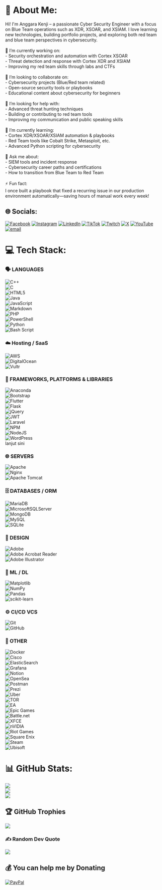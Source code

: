 # 💫 About Me:
Hi! I'm Anggara Kenji – a passionate Cyber Security Engineer with a focus on Blue Team operations such as XDR, XSOAR, and XSIAM. I love learning new technologies, building portfolio projects, and exploring both red team and blue team perspectives in cybersecurity.<br><br>🔭 I’m currently working on:<br>- Security orchestration and automation with Cortex XSOAR<br>- Threat detection and response with Cortex XDR and XSIAM<br>- Improving my red team skills through labs and CTFs<br><br>👯 I’m looking to collaborate on:<br>- Cybersecurity projects (Blue/Red team related)<br>- Open-source security tools or playbooks<br>- Educational content about cybersecurity for beginners<br><br>🤝 I’m looking for help with:<br>- Advanced threat hunting techniques<br>- Building or contributing to red team tools<br>- Improving my communication and public speaking skills<br><br>🌱 I’m currently learning:<br>- Cortex XDR/XSOAR/XSIAM automation & playbooks<br>- Red Team tools like Cobalt Strike, Metasploit, etc.<br>- Advanced Python scripting for cybersecurity<br><br>💬 Ask me about:<br>- SIEM tools and incident response<br>- Cybersecurity career paths and certifications<br>- How to transition from Blue Team to Red Team<br><br>⚡ Fun fact:<br>I once built a playbook that fixed a recurring issue in our production environment automatically—saving hours of manual work every week!


## 🌐 Socials:
[![Facebook](https://img.shields.io/badge/Facebook-%231877F2.svg?logo=Facebook&logoColor=white)](https://facebook.com/kenji.anggara) [![Instagram](https://img.shields.io/badge/Instagram-%23E4405F.svg?logo=Instagram&logoColor=white)](https://instagram.com/kenjii.anggara) [![LinkedIn](https://img.shields.io/badge/LinkedIn-%230077B5.svg?logo=linkedin&logoColor=white)](https://linkedin.com/in/anggara-kenji) [![TikTok](https://img.shields.io/badge/TikTok-%23000000.svg?logo=TikTok&logoColor=white)](https://tiktok.com/@kenjianggara) [![Twitch](https://img.shields.io/badge/Twitch-%239146FF.svg?logo=Twitch&logoColor=white)](https://twitch.tv/Kenji179) [![X](https://img.shields.io/badge/X-black.svg?logo=X&logoColor=white)](https://x.com/kenjianggara) [![YouTube](https://img.shields.io/badge/YouTube-%23FF0000.svg?logo=YouTube&logoColor=white)](https://youtube.com/@anggarakenji) [![email](https://img.shields.io/badge/Email-D14836?logo=gmail&logoColor=white)](mailto:kenjianggara@linuxmail.org) 

# 💻 Tech Stack:
### 🗣 LANGUAGES
![C++](https://img.shields.io/badge/c++-%2300599C.svg?style=plastic&logo=c%2B%2B&logoColor=white)  
![C](https://img.shields.io/badge/c-%2300599C.svg?style=plastic&logo=c&logoColor=white)  
![HTML5](https://img.shields.io/badge/html5-%23E34F26.svg?style=plastic&logo=html5&logoColor=white)  
![Java](https://img.shields.io/badge/java-%23ED8B00.svg?style=plastic&logo=openjdk&logoColor=white)  
![JavaScript](https://img.shields.io/badge/javascript-%23323330.svg?style=plastic&logo=javascript&logoColor=%23F7DF1E)  
![Markdown](https://img.shields.io/badge/markdown-%23000000.svg?style=plastic&logo=markdown&logoColor=white)  
![PHP](https://img.shields.io/badge/php-%23777BB4.svg?style=plastic&logo=php&logoColor=white)  
![PowerShell](https://img.shields.io/badge/PowerShell-%235391FE.svg?style=plastic&logo=powershell&logoColor=white)  
![Python](https://img.shields.io/badge/python-3670A0?style=plastic&logo=python&logoColor=ffdd54)  
![Bash Script](https://img.shields.io/badge/bash_script-%23121011.svg?style=plastic&logo=gnu-bash&logoColor=white)  
### ☁️ Hosting / SaaS
![AWS](https://img.shields.io/badge/AWS-%23FF9900.svg?style=plastic&logo=amazon-aws&logoColor=white)  
![DigitalOcean](https://img.shields.io/badge/DigitalOcean-%230167ff.svg?style=plastic&logo=digitalOcean&logoColor=white)  
![Vultr](https://img.shields.io/badge/Vultr-007BFC.svg?style=plastic&logo=vultr)  
### 🧱 FRAMEWORKS, PLATFORMS & LIBRARIES
![Anaconda](https://img.shields.io/badge/Anaconda-%2344A833.svg?style=plastic&logo=anaconda&logoColor=white)  
![Bootstrap](https://img.shields.io/badge/bootstrap-%238511FA.svg?style=plastic&logo=bootstrap&logoColor=white)  
![Flutter](https://img.shields.io/badge/Flutter-%2302569B.svg?style=plastic&logo=Flutter&logoColor=white)  
![Flask](https://img.shields.io/badge/flask-%23000.svg?style=plastic&logo=flask&logoColor=white)  
![jQuery](https://img.shields.io/badge/jquery-%230769AD.svg?style=plastic&logo=jquery&logoColor=white)  
![JWT](https://img.shields.io/badge/JWT-black?style=plastic&logo=JSON%20web%20tokens)  
![Laravel](https://img.shields.io/badge/laravel-%23FF2D20.svg?style=plastic&logo=laravel&logoColor=white)  
![NPM](https://img.shields.io/badge/NPM-%23CB3837.svg?style=plastic&logo=npm&logoColor=white)  
![NodeJS](https://img.shields.io/badge/node.js-6DA55F?style=plastic&logo=node.js&logoColor=white)  
![WordPress](https://img.shields.io/badge/WordPress-%23117AC9.svg?style=plastic&logo=WordPress&logoColor=white)  
lanjut sini
### 🌐 SERVERS
![Apache](https://img.shields.io/badge/apache-%23D42029.svg?style=plastic&logo=apache&logoColor=white)  
![Nginx](https://img.shields.io/badge/nginx-%23009639.svg?style=plastic&logo=nginx&logoColor=white)  
![Apache Tomcat](https://img.shields.io/badge/apache%20tomcat-%23F8DC75.svg?style=plastic&logo=apache-tomcat&logoColor=black)  
### 🗄️ DATABASES / ORM
![MariaDB](https://img.shields.io/badge/MariaDB-003545?style=plastic&logo=mariadb&logoColor=white)  
![MicrosoftSQLServer](https://img.shields.io/badge/Microsoft%20SQL%20Server-CC2927?style=plastic&logo=microsoft%20sql%20server&logoColor=white)  
![MongoDB](https://img.shields.io/badge/MongoDB-%234ea94b.svg?style=plastic&logo=mongodb&logoColor=white)  
![MySQL](https://img.shields.io/badge/mysql-4479A1.svg?style=plastic&logo=mysql&logoColor=white)  
![SQLite](https://img.shields.io/badge/sqlite-%2307405e.svg?style=plastic&logo=sqlite&logoColor=white)  
### 🎨 DESIGN
![Adobe](https://img.shields.io/badge/adobe-%23FF0000.svg?style=plastic&logo=adobe&logoColor=white)  
![Adobe Acrobat Reader](https://img.shields.io/badge/Adobe%20Acrobat%20Reader-EC1C24.svg?style=plastic&logo=Adobe%20Acrobat%20Reader&logoColor=white)  
![Adobe Illustrator](https://img.shields.io/badge/adobe%20illustrator-%23FF9A00.svg?style=plastic&logo=adobe%20illustrator&logoColor=white)  
### 🧠 ML / DL
![Matplotlib](https://img.shields.io/badge/Matplotlib-%23ffffff.svg?style=plastic&logo=Matplotlib&logoColor=black)  
![NumPy](https://img.shields.io/badge/numpy-%23013243.svg?style=plastic&logo=numpy&logoColor=white)  
![Pandas](https://img.shields.io/badge/pandas-%23150458.svg?style=plastic&logo=pandas&logoColor=white)  
![scikit-learn](https://img.shields.io/badge/scikit--learn-%23F7931E.svg?style=plastic&logo=scikit-learn&logoColor=white)  
### ⚙️ CI/CD VCS
![Git](https://img.shields.io/badge/git-%23F05033.svg?style=plastic&logo=git&logoColor=white)  
![GitHub](https://img.shields.io/badge/github-%23121011.svg?style=plastic&logo=github&logoColor=white) 
### 🧩 OTHER
![Docker](https://img.shields.io/badge/docker-%230db7ed.svg?style=plastic&logo=docker&logoColor=white)  
![Cisco](https://img.shields.io/badge/cisco-%23049fd9.svg?style=plastic&logo=cisco&logoColor=black)  
![ElasticSearch](https://img.shields.io/badge/-ElasticSearch-005571?style=plastic&logo=elasticsearch)  
![Grafana](https://img.shields.io/badge/grafana-%23F46800.svg?style=plastic&logo=grafana&logoColor=white)  
![Notion](https://img.shields.io/badge/Notion-%23000000.svg?style=plastic&logo=notion&logoColor=white)  
![OpenSea](https://img.shields.io/badge/OpenSea-%232081E2.svg?style=plastic&logo=opensea&logoColor=white)  
![Postman](https://img.shields.io/badge/Postman-FF6C37?style=plastic&logo=postman&logoColor=white)  
![Prezi](https://img.shields.io/badge/Prezi-%23000000.svg?style=plastic&logo=Prezi&logoColor=white)  
![Uber](https://img.shields.io/badge/Uber-%23000000.svg?style=plastic&logo=Uber&logoColor=white)  
![TOR](https://img.shields.io/badge/tor-%237E4798.svg?style=plastic&logo=tor-project&logoColor=white)  
![EA](https://img.shields.io/badge/ea-%23000000.svg?style=plastic&logo=ea&logoColor=white)  
![Epic Games](https://img.shields.io/badge/epicgames-%23313131.svg?style=plastic&logo=epicgames&logoColor=white)  
![Battle.net](https://img.shields.io/badge/battle.net-%2300AEFF.svg?style=plastic&logo=battle.net&logoColor=white)  
![XFCE](https://img.shields.io/badge/XFCE-%232284F2.svg?style=plastic&logo=xfce&logoColor=white)  
![nVIDIA](https://img.shields.io/badge/nVIDIA-%2376B900.svg?style=plastic&logo=nVIDIA&logoColor=white)  
![Riot Games](https://img.shields.io/badge/riotgames-D32936.svg?style=plastic&logo=riotgames&logoColor=white)  
![Square Enix](https://img.shields.io/badge/SquareEnix-%23ED1C24.svg?style=plastic&logo=SquareEnix&logoColor=white)  
![Steam](https://img.shields.io/badge/steam-%23000000.svg?style=plastic&logo=steam&logoColor=white)  
![Ubisoft](https://img.shields.io/badge/Ubisoft-%23F5F5F5.svg?style=plastic&logo=Ubisoft&logoColor=black)  

# 📊 GitHub Stats:
![](https://github-readme-stats.vercel.app/api?username=kenjianggara&theme=tokyonight&hide_border=false&include_all_commits=true&count_private=false)<br/>
![](https://nirzak-streak-stats.vercel.app/?user=kenjianggara&theme=tokyonight&hide_border=false)<br/>
![](https://github-readme-stats.vercel.app/api/top-langs/?username=kenjianggara&theme=tokyonight&hide_border=false&include_all_commits=true&count_private=false&layout=compact)

## 🏆 GitHub Trophies
![](https://github-profile-trophy.vercel.app/?username=kenjianggara&theme=tokyonight&no-frame=true&no-bg=true&margin-w=4)

### ✍️ Random Dev Quote
![](https://quotes-github-readme.vercel.app/api?type=horizontal&theme=tokyonight)

  ## 💰 You can help me by Donating
  [![PayPal](https://img.shields.io/badge/PayPal-00457C?style=for-the-badge&logo=paypal&logoColor=white)](https://paypal.me/kenji179 ) 

  
<!-- Proudly created with GPRM ( https://gprm.itsvg.in ) -->
